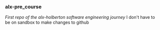### alx-pre_course
_First repo of the alx-holberton software engineering journey_
I don't have to be on sandbox to make changes to github
